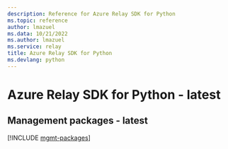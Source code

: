 ```yaml
---
description: Reference for Azure Relay SDK for Python
ms.topic: reference
author: lmazuel
ms.data: 10/21/2022
ms.author: lmazuel
ms.service: relay
title: Azure Relay SDK for Python
ms.devlang: python
---
```

# Azure Relay SDK for Python - latest

## Management packages - latest
[!INCLUDE [mgmt-packages](relay-mgmt-index.md)]